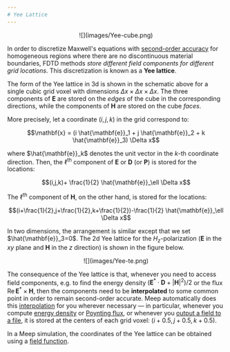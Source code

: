 ```yaml
---
# Yee Lattice
---
```


<center>
![](images/Yee-cube.png)
</center>

In order to discretize Maxwell's equations with [second-order accuracy](https://en.wikipedia.org/wiki/Finite_difference_method#Accuracy_and_order) for homogeneous regions where there are no discontinuous material boundaries, FDTD methods *store different field components for different grid locations*. This discretization is known as a **Yee lattice**.

The form of the Yee lattice in 3d is shown in the schematic above for a single cubic grid voxel with dimensions $\Delta x \times \Delta x \times \Delta x$. The three components of $\mathbf{E}$ are stored on the *edges* of the cube in the corresponding directions, while the components of $\mathbf{H}$ are stored on the cube *faces*.

More precisely, let a coordinate $(i,j,k)$ in the grid correspond to:

$$\mathbf{x} = (i \hat{\mathbf{e}}_1 + j \hat{\mathbf{e}}_2 + k \hat{\mathbf{e}}_3) \Delta x$$

where $\hat{\mathbf{e}}_k$ denotes the unit vector in the *k*-th coordinate direction. Then, the $\ell$<sup>th</sup> component of $\mathbf{E}$ or $\mathbf{D}$ (or $\mathbf{P}$) is stored for the locations:

$$(i,j,k)+ \frac{1}{2} \hat{\mathbf{e}}_\ell  \Delta x$$

The $\ell$<sup>th</sup> component of $\mathbf{H}$, on the other hand, is stored for the locations:

$$(i+\frac{1}{2},j+\frac{1}{2},k+\frac{1}{2})-\frac{1}{2} \hat{\mathbf{e}}_\ell  \Delta x$$

In two dimensions, the arrangement is similar except that we set $\hat{\mathbf{e}}_3=0$. The 2d Yee lattice for the $H_z$-polarization ($\mathbf{E}$ in the $xy$ plane and $\mathbf{H}$ in the $z$ direction) is shown in the figure below.

<center>
![](images/Yee-te.png)
</center>

The consequence of the Yee lattice is that, whenever you need to access field components, e.g. to find the energy density $(\mathbf{E}^* \cdot \mathbf{D} + |\mathbf{H}|^2)/2$ or the flux $\textrm{Re}\, \mathbf{E}^* \times \mathbf{H}$, then the components need to be **interpolated** to some common point in order to remain second-order accurate. Meep automatically does this [interpolation](Introduction.md#the-illusion-of-continuity) for you wherever necessary &mdash; in particular, whenever you compute [energy density](Python_User_Interface.md#energy-density-spectra) or [Poynting flux](Python_User_Interface.md#flux-spectra), or whenever you [output a field to a file](Python_User_Interface.md#output-functions), it is stored at the centers of each grid voxel: $(i+0.5,j+0.5,k+0.5)$.

In a Meep simulation, the coordinates of the Yee lattice can be obtained using a [field function](Field_Functions.md#coordinates-of-the-yee-grid).
